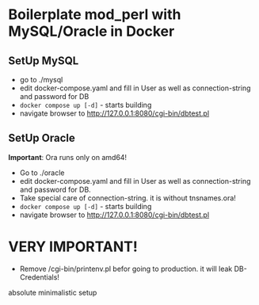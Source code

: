 # Boilerplate mod_perl with MySQL/Oracle in Docker
## SetUp MySQL
* go to ./mysql
* edit docker-compose.yaml and fill in User as well as connection-string and password for DB
* `docker compose up [-d]` - starts building
* navigate browser to http://127.0.0.1:8080/cgi-bin/dbtest.pl

## SetUp Oracle
**Important**: Ora runs only on amd64!

* Go to ./oracle
* edit docker-compose.yaml and fill in User as well as connection-string and password for DB.
* Take special care of connection-string. it is without tnsnames.ora!
* `docker compose up [-d]` - starts building
* navigate browser to http://127.0.0.1:8080/cgi-bin/dbtest.pl

# VERY IMPORTANT!
* Remove /cgi-bin/printenv.pl befor going to production. it will leak DB-Credentials!

absolute minimalistic setup
